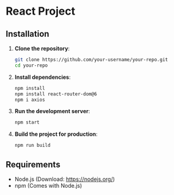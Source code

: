  # React Project

## Installation

1. **Clone the repository**:
    ```sh
    git clone https://github.com/your-username/your-repo.git
    cd your-repo
    ```

2. **Install dependencies**:
    ```sh
    npm install
    npm install react-router-dom@6
    npm i axios
    ```

3. **Run the development server**:
    ```sh
    npm start
    ```

4. **Build the project for production**:
    ```sh
    npm run build
    ```

## Requirements
- Node.js (Download: https://nodejs.org/)
- npm (Comes with Node.js)
